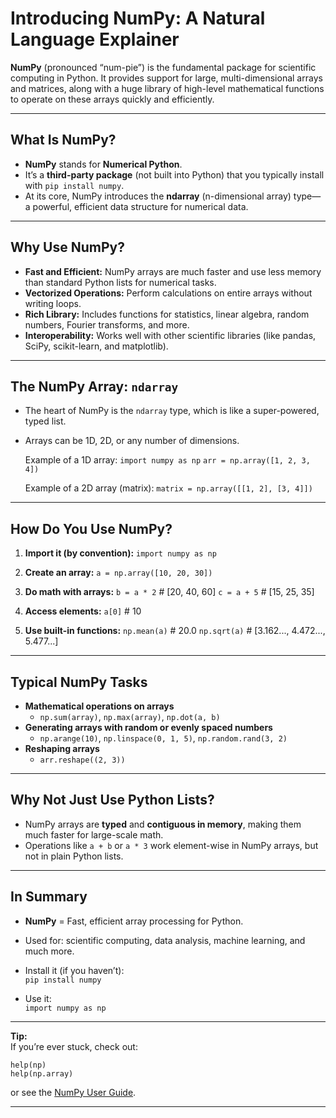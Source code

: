 # Introducing NumPy: A Natural Language Explainer

**NumPy** (pronounced “num-pie”) is the fundamental package for scientific computing in Python. It provides support for large, multi-dimensional arrays and matrices, along with a huge library of high-level mathematical functions to operate on these arrays quickly and efficiently.

---

## What Is NumPy?

- **NumPy** stands for **Numerical Python**.
- It’s a **third-party package** (not built into Python) that you typically install with ``pip install numpy``.
- At its core, NumPy introduces the **ndarray** (n-dimensional array) type—a powerful, efficient data structure for numerical data.

---

## Why Use NumPy?

- **Fast and Efficient:** NumPy arrays are much faster and use less memory than standard Python lists for numerical tasks.
- **Vectorized Operations:** Perform calculations on entire arrays without writing loops.
- **Rich Library:** Includes functions for statistics, linear algebra, random numbers, Fourier transforms, and more.
- **Interoperability:** Works well with other scientific libraries (like pandas, SciPy, scikit-learn, and matplotlib).

---

## The NumPy Array: ``ndarray``

- The heart of NumPy is the ``ndarray`` type, which is like a super-powered, typed list.
- Arrays can be 1D, 2D, or any number of dimensions.

    Example of a 1D array:
        ``import numpy as np``
        ``arr = np.array([1, 2, 3, 4])``

    Example of a 2D array (matrix):
        ``matrix = np.array([[1, 2], [3, 4]])``

---

## How Do You Use NumPy?

1. **Import it (by convention):**
      ``import numpy as np``

2. **Create an array:**
      ``a = np.array([10, 20, 30])``

3. **Do math with arrays:**
      ``b = a * 2``       # [20, 40, 60]
      ``c = a + 5``       # [15, 25, 35]

4. **Access elements:**
      ``a[0]``            # 10

5. **Use built-in functions:**
      ``np.mean(a)``      # 20.0
      ``np.sqrt(a)``      # [3.162..., 4.472..., 5.477...]

---

## Typical NumPy Tasks

- **Mathematical operations on arrays**
    - ``np.sum(array)``, ``np.max(array)``, ``np.dot(a, b)``
- **Generating arrays with random or evenly spaced numbers**
    - ``np.arange(10)``, ``np.linspace(0, 1, 5)``, ``np.random.rand(3, 2)``
- **Reshaping arrays**
    - ``arr.reshape((2, 3))``

---

## Why Not Just Use Python Lists?

- NumPy arrays are **typed** and **contiguous in memory**, making them much faster for large-scale math.
- Operations like ``a + b`` or ``a * 3`` work element-wise in NumPy arrays, but not in plain Python lists.

---

## In Summary

- **NumPy** = Fast, efficient array processing for Python.
- Used for: scientific computing, data analysis, machine learning, and much more.
- Install it (if you haven’t):  
      ``pip install numpy``

- Use it:  
      ``import numpy as np``

---

**Tip:**  
If you’re ever stuck, check out:

    help(np)
    help(np.array)

or see the [NumPy User Guide](https://numpy.org/doc/stable/user/).

---
